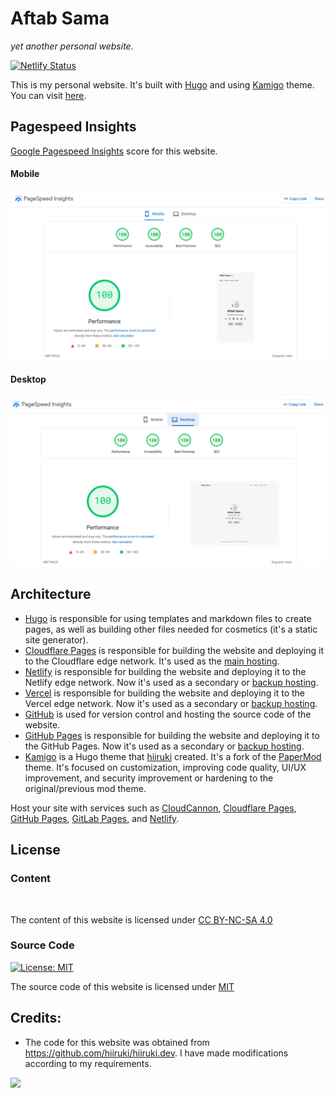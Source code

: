 # Aftab Sama

_yet another personal website._

[![Netlify Status](https://api.netlify.com/api/v1/badges/14797980-6739-4b0f-b1c5-a0e61c31ddcf/deploy-status)](https://app.netlify.com/sites/aftab700/deploys)

This is my personal website. It's built with [Hugo](https://gohugo.io/) and using [Kamigo](https://github.com/hiiruki/hugo-Kamigo) theme. You can visit [here](https://aftab700.pages.dev/).

## Pagespeed Insights

[Google Pagespeed Insights](https://pagespeed.web.dev/analysis/https-aftab700-pages-dev/0elkzxv64g?hl=en&form_factor=mobile) score for this website.

#### Mobile

![mobile](.github/images/mobile.webp#center "Mobile")

#### Desktop

![desktop](.github/images/desktop.webp#center "Desktop")

## Architecture

- [Hugo](https://gohugo.io/) is responsible for using templates and markdown files to create pages, as well as building other files needed for cosmetics (it's a static site generator).
- [Cloudflare Pages](https://pages.cloudflare.com/) is responsible for building the website and deploying it to the Cloudflare edge network. It's used as the [main hosting](https://aftab700.pages.dev/).
- [Netlify](https://www.netlify.com/) is responsible for building the website and deploying it to the Netlify edge network. Now it's used as a secondary or [backup hosting](https://aftab700.netlify.app/).
- [Vercel](https://vercel.com/) is responsible for building the website and deploying it to the Vercel edge network. Now it's used as a secondary or [backup hosting](https://afta700.vercel.app/).
- [GitHub](https://github.com) is used for version control and hosting the source code of the website.
- [GitHub Pages](https://docs.github.com/en/pages) is responsible for building the website and deploying it to the GitHub Pages. Now it's used as a secondary or [backup hosting](https://aftab700.github.io/).
- [Kamigo](https://github.com/hiiruki/hugo-Kamigo) is a Hugo theme that [hiiruki](https://github.com/hiiruki) created. It's a fork of the [PaperMod](https://github.com/adityatelange/hugo-PaperMod) theme. It's focused on customization, improving code quality, UI/UX improvement, and security improvement or hardening to the original/previous mod theme.

Host your site with services such as [CloudCannon](https://cloudcannon.com/), [Cloudflare Pages](https://pages.cloudflare.com/), [GitHub Pages](https://pages.github.com/), [GitLab Pages](https://docs.gitlab.com/ee/user/project/pages/), and [Netlify](https://www.netlify.com/).

## License

### Content

 <p xmlns:cc="http://creativecommons.org/ns#" ><a href="https://creativecommons.org/licenses/by-nc-sa/4.0/?ref=chooser-v1" target="_blank" rel="license noopener noreferrer" style="display:inline-block;"><img style="height:22px!important;margin-left:3px;vertical-align:text-bottom;" src="https://mirrors.creativecommons.org/presskit/icons/cc.svg?ref=chooser-v1" alt=""><img style="height:22px!important;margin-left:3px;vertical-align:text-bottom;" src="https://mirrors.creativecommons.org/presskit/icons/by.svg?ref=chooser-v1" alt=""><img style="height:22px!important;margin-left:3px;vertical-align:text-bottom;" src="https://mirrors.creativecommons.org/presskit/icons/nc.svg?ref=chooser-v1" alt=""><img style="height:22px!important;margin-left:3px;vertical-align:text-bottom;" src="https://mirrors.creativecommons.org/presskit/icons/sa.svg?ref=chooser-v1" alt=""></a></p>


The content of this website is licensed under [CC BY-NC-SA 4.0](https://creativecommons.org/licenses/by-nc-sa/4.0/)

### Source Code

[![License: MIT](https://img.shields.io/badge/license-MIT-blue.svg)](https://opensource.org/licenses/MIT)

The source code of this website is licensed under [MIT](/LICENSE)

## Credits:

- The code for this website was obtained from https://github.com/hiiruki/hiiruki.dev. I have made modifications according to my requirements.

![](https://aftab700.pythonanywhere.com/api/github/Aftab700.github.io)